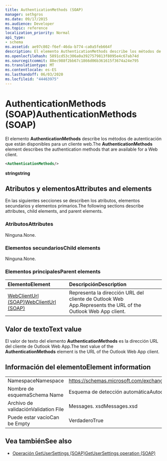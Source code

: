 ```yaml
---
title: AuthenticationMethods (SOAP)
manager: sethgros
ms.date: 09/17/2015
ms.audience: Developer
ms.topic: reference
localization_priority: Normal
api_type:
- schema
ms.assetid: ae97c802-f6ef-46da-b774-ca0a5feb664f
description: El elemento AuthenticationMethods describe los métodos de autenticación que están disponibles para un cliente web.
ms.openlocfilehash: 5891cd53c306a0a3927579813f8095e4c67ab74d
ms.sourcegitcommit: 88ec988f2bb67c1866d06b361615f3674a24e795
ms.translationtype: MT
ms.contentlocale: es-ES
ms.lasthandoff: 06/03/2020
ms.locfileid: "44463975"
---
```

# <a name="authenticationmethods-soap"></a><span data-ttu-id="d3b11-103">AuthenticationMethods (SOAP)</span><span class="sxs-lookup"><span data-stu-id="d3b11-103">AuthenticationMethods (SOAP)</span></span>

<span data-ttu-id="d3b11-104">El elemento **AuthenticationMethods** describe los métodos de autenticación que están disponibles para un cliente web.</span><span class="sxs-lookup"><span data-stu-id="d3b11-104">The **AuthenticationMethods** element describes the authentication methods that are available for a Web client.</span></span> 
  
```XML
<AuthenticationMethods/>
```

 <span data-ttu-id="d3b11-105">**string**</span><span class="sxs-lookup"><span data-stu-id="d3b11-105">**string**</span></span>
## <a name="attributes-and-elements"></a><span data-ttu-id="d3b11-106">Atributos y elementos</span><span class="sxs-lookup"><span data-stu-id="d3b11-106">Attributes and elements</span></span>

<span data-ttu-id="d3b11-107">En las siguientes secciones se describen los atributos, elementos secundarios y elementos primarios.</span><span class="sxs-lookup"><span data-stu-id="d3b11-107">The following sections describe attributes, child elements, and parent elements.</span></span>
  
### <a name="attributes"></a><span data-ttu-id="d3b11-108">Atributos</span><span class="sxs-lookup"><span data-stu-id="d3b11-108">Attributes</span></span>

<span data-ttu-id="d3b11-109">Ninguna.</span><span class="sxs-lookup"><span data-stu-id="d3b11-109">None.</span></span>
  
### <a name="child-elements"></a><span data-ttu-id="d3b11-110">Elementos secundarios</span><span class="sxs-lookup"><span data-stu-id="d3b11-110">Child elements</span></span>

<span data-ttu-id="d3b11-111">Ninguna.</span><span class="sxs-lookup"><span data-stu-id="d3b11-111">None.</span></span>
  
### <a name="parent-elements"></a><span data-ttu-id="d3b11-112">Elementos principales</span><span class="sxs-lookup"><span data-stu-id="d3b11-112">Parent elements</span></span>

|<span data-ttu-id="d3b11-113">**Elemento**</span><span class="sxs-lookup"><span data-stu-id="d3b11-113">**Element**</span></span>|<span data-ttu-id="d3b11-114">**Descripción**</span><span class="sxs-lookup"><span data-stu-id="d3b11-114">**Description**</span></span>|
|:-----|:-----|
|[<span data-ttu-id="d3b11-115">WebClientUrl (SOAP)</span><span class="sxs-lookup"><span data-stu-id="d3b11-115">WebClientUrl (SOAP)</span></span>](webclienturl-soap.md) <br/> |<span data-ttu-id="d3b11-116">Representa la dirección URL del cliente de Outlook Web App.</span><span class="sxs-lookup"><span data-stu-id="d3b11-116">Represents the URL of the Outlook Web App client.</span></span>  <br/> |
   
## <a name="text-value"></a><span data-ttu-id="d3b11-117">Valor de texto</span><span class="sxs-lookup"><span data-stu-id="d3b11-117">Text value</span></span>

<span data-ttu-id="d3b11-118">El valor de texto del elemento **AuthenticationMethods** es la dirección URL del cliente de Outlook Web App.</span><span class="sxs-lookup"><span data-stu-id="d3b11-118">The text value of the **AuthenticationMethods** element is the URL of the Outlook Web App client.</span></span> 
  
## <a name="element-information"></a><span data-ttu-id="d3b11-119">Información del elemento</span><span class="sxs-lookup"><span data-stu-id="d3b11-119">Element information</span></span>

|||
|:-----|:-----|
|<span data-ttu-id="d3b11-120">Namespace</span><span class="sxs-lookup"><span data-stu-id="d3b11-120">Namespace</span></span>  <br/> |https://schemas.microsoft.com/exchange/2010/Autodiscover  <br/> |
|<span data-ttu-id="d3b11-121">Nombre de esquema</span><span class="sxs-lookup"><span data-stu-id="d3b11-121">Schema Name</span></span>  <br/> |<span data-ttu-id="d3b11-122">Esquema de detección automática</span><span class="sxs-lookup"><span data-stu-id="d3b11-122">Autodiscover schema</span></span>  <br/> |
|<span data-ttu-id="d3b11-123">Archivo de validación</span><span class="sxs-lookup"><span data-stu-id="d3b11-123">Validation File</span></span>  <br/> |<span data-ttu-id="d3b11-124">Messages. xsd</span><span class="sxs-lookup"><span data-stu-id="d3b11-124">Messages.xsd</span></span>  <br/> |
|<span data-ttu-id="d3b11-125">Puede estar vacío</span><span class="sxs-lookup"><span data-stu-id="d3b11-125">Can be Empty</span></span>  <br/> |<span data-ttu-id="d3b11-126">Verdadero</span><span class="sxs-lookup"><span data-stu-id="d3b11-126">True</span></span>  <br/> |
   
## <a name="see-also"></a><span data-ttu-id="d3b11-127">Vea también</span><span class="sxs-lookup"><span data-stu-id="d3b11-127">See also</span></span>

- [<span data-ttu-id="d3b11-128">Operación GetUserSettings (SOAP)</span><span class="sxs-lookup"><span data-stu-id="d3b11-128">GetUserSettings operation (SOAP)</span></span>](getusersettings-operation-soap.md)

